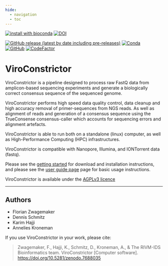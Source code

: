 ```yaml
---
hide:
  - navigation
  - toc
---
```

[![install with bioconda](https://img.shields.io/badge/install%20with-bioconda-brightgreen.svg?style=flat)](http://bioconda.github.io/recipes/viroconstrictor/README.html)
[![DOI](https://zenodo.org/badge/DOI/10.5281/zenodo.7688035.svg)](https://doi.org/10.5281/zenodo.7688035)

[![GitHub release (latest by date including pre-releases)](https://img.shields.io/github/v/release/RIVM-bioinformatics/ViroConstrictor?include_prereleases)](https://github.com/RIVM-bioinformatics/ViroConstrictor/releases/latest)
[![Conda](https://img.shields.io/conda/v/bioconda/viroconstrictor)](https://anaconda.org/bioconda/viroconstrictor)  
[![GitHub](https://img.shields.io/github/license/RIVM-bioinformatics/ViroConstrictor)](https://github.com/RIVM-bioinformatics/ViroConstrictor/blob/main/LICENSE)
[![CodeFactor](https://www.codefactor.io/repository/github/rivm-bioinformatics/viroconstrictor/badge)](https://www.codefactor.io/repository/github/rivm-bioinformatics/viroconstrictor)  


# ViroConstrictor

ViroConstrictor is a pipeline designed to process raw FastQ data from amplicon-based sequencing experiments and generate a biologically correct consensus sequence of the sequenced genome.

ViroConstrictor performs high speed data quality control, data cleanup and high accuracy removal of primer-sequences from NGS reads. As well as alignment of reads and generation of a consensus sequence using the TrueConsense consensus-caller which accounts for sequencing errors and alignment artefacts.

ViroConstrictor is able to run both on a standalone (linux) computer, as well as High-Performance Computing (HPC) infrastructures.

ViroConstrictor is compatible with Nanopore, Illumina, and IONTorrent data (fastq).

Please see the [getting started](installation.md) for download and installation instructions, and please see the [user guide page](manual.md) page for basic usage instructions.

ViroConstrictor is available under the [AGPLv3 licence](https://www.gnu.org/licenses/agpl-3.0.en.html) 

---
## Authors

* Florian Zwagemaker
* Dennis Schmitz
* Karim Hajji
* Annelies Kroneman


If you use ViroConstrictor in your work, please cite:
> Zwagemaker, F., Hajji, K., Schmitz, D., Kroneman, A., & The RIVM-IDS Bioinformatics team. ViroConstrictor [Computer software]. https://doi.org/10.5281/zenodo.7688035 
